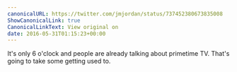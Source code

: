 ```yaml
---
canonicalURL: https://twitter.com/jmjordan/status/737452380673835008
ShowCanonicalLink: true
CanonicalLinkText: View original on
date: 2016-05-31T01:15:23+00:00
---
```

It's only 6 o'clock and people are already talking about primetime TV. That's going to take some getting used to.